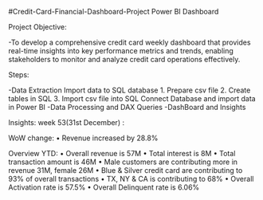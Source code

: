 #Credit-Card-Financial-Dashboard-Project
Power BI Dashboard

Project Objective:

-To develop a comprehensive credit card weekly dashboard that provides real-time insights into key performance metrics and trends, enabling stakeholders to monitor and analyze credit card operations effectively.

Steps:

-Data Extraction
   Import data to SQL database
     1. Prepare csv file 
     2. Create tables in SQL
     3. Import csv file into SQL
   Connect Database and import data in Power BI
-Data Processing and DAX Queries
-DashBoard and Insights

Insights: week 53(31st December) :

WoW change: 
• Revenue increased by 28.8%
 
 Overview YTD:
 • Overall revenue is 57M
 • Total interest is 8M
 • Total transaction amount is 46M
 • Male customers are contributing more in revenue 31M, female 26M
 • Blue & Silver credit card are contributing to 93% of overall 
transactions
 • TX, NY & CA is contributing to 68%
 • Overall Activation rate is 57.5%
 • Overall Delinquent rate is 6.06%
 





